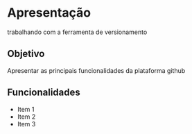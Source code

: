 # Apresentação
trabalhando com a ferramenta de versionamento

## Objetivo

Apresentar as principais funcionalidades da plataforma github

## Funcionalidades

* Item 1
* Item 2
* Item 3

